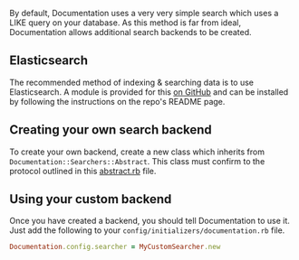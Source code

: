 By default, Documentation uses a very very simple search which uses a LIKE query on your database. As this method is far from ideal, Documentation allows additional search backends to be created. 

## Elasticsearch

The recommended method of indexing & searching data is to use Elasticsearch. A module is provided for this [on GitHub](https://github.com/adamcooke/documentation-elasticsearch) and can be installed by following the instructions on the repo's README page.

## Creating your own search backend

To create your own backend, create a new class which inherits from `Documentation::Searchers::Abstract`. This class must confirm to the protocol outlined in this [abstract.rb](https://github.com/adamcooke/documentation/blob/master/lib/documentation/searchers/abstract.rb) file.

## Using your custom backend

Once you have created a backend, you should tell Documentation to use it. Just add the following to your `config/initializers/documentation.rb` file.

```ruby
Documentation.config.searcher = MyCustomSearcher.new
```